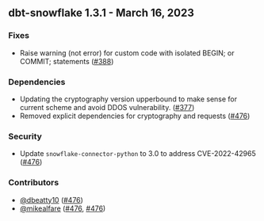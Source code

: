 ## dbt-snowflake 1.3.1 - March 16, 2023

### Fixes

- Raise warning (not error) for custom code with isolated BEGIN; or COMMIT; statements ([#388](https://github.com/dbt-labs/dbt-snowflake/issues/388))

### Dependencies

- Updating the cryptography version upperbound to make sense for current scheme and avoid DDOS vulnerability. ([#377](https://github.com/dbt-labs/dbt-snowflake/pull/377))
- Removed explicit dependencies for cryptography and requests ([#476](https://github.com/dbt-labs/dbt-snowflake/pull/476))

### Security

- Update `snowflake-connector-python` to 3.0 to address CVE-2022-42965 ([#476](https://github.com/dbt-labs/dbt-snowflake/pull/476))

### Contributors
- [@dbeatty10](https://github.com/dbeatty10) ([#476](https://github.com/dbt-labs/dbt-snowflake/pull/476))
- [@mikealfare](https://github.com/mikealfare) ([#476](https://github.com/dbt-labs/dbt-snowflake/pull/476), [#476](https://github.com/dbt-labs/dbt-snowflake/pull/476))
